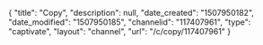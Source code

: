 {
    "title": "Copy",
    "description": null,
    "date_created": "1507950182",
    "date_modified": "1507950185",
    "channelid": "117407961",
    "type": "captivate",
    "layout": "channel",
    "url": "\/c\/copy\/117407961"
}